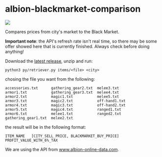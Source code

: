 # albion-blackmarket-comparison
[![](https://img.shields.io/github/downloads/felipelincoln/albion-blackmarket-comparison/total)](https://github.com/felipelincoln/albion-blackmarket-comparison/releases)

Compares prices from city's market to the Black Market.  

**Important note**: the API's refresh rate isn't real time, so there may be some offer showed here that is currently finished. Always check before doing anything!

Download the [latest release](https://github.com/felipelincoln/albion-blackmarket-comparison/releases), unzip and run:

``
python3 py/retriever.py items/<file> <city>
``

chosing the file you want from the following:

```
accessories.txt      gathering_gear2.txt  melee3.txt
armor1.txt           gathering_gear3.txt  melee4.txt
armor2.txt           magic1.txt           melee5.txt
armor3.txt           magic2.txt           off-hand1.txt
armor4.txt           magic3.txt           off-hand2.txt
armor5.txt           magic4.txt           ranged1.txt
armor6.txt           melee1.txt           ranged2.txt
gathering_gear1.txt  melee2.txt
```

the result will be in the following format:

``
ITEM_NAME	[CITY_SELL_PRICE, BLACKMARKET_BUY_PRICE] PROFIT_VALUE_WITH_6%_TAX
``

We are using the API from www.albion-online-data.com.
